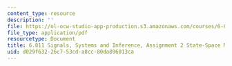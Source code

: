 ```yaml
---
content_type: resource
description: ''
file: https://ol-ocw-studio-app-production.s3.amazonaws.com/courses/6-011-signals-systems-and-inference-spring-2018/d029f63226c753cda8cc80da896013ca_MIT6_011S18ps2.pdf
file_type: application/pdf
resourcetype: Document
title: 6.011 Signals, Systems and Inference, Assignment 2 State-Space Models
uid: d029f632-26c7-53cd-a8cc-80da896013ca
---
```

